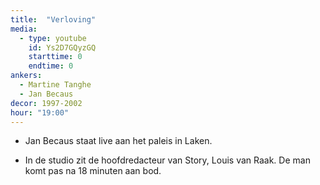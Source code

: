 ```yaml
---
title:  "Verloving"
media:
  - type: youtube
    id: Ys2D7GQyzGQ
    starttime: 0
    endtime: 0
ankers:
  - Martine Tanghe
  - Jan Becaus
decor: 1997-2002
hour: "19:00"
---
```


* Jan Becaus staat live aan het paleis in Laken.

* In de studio zit de hoofdredacteur van Story, Louis van Raak. De man komt pas na 18 minuten aan bod.
